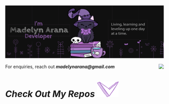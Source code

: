 ![image](assets/madelynarana.svg)
<p align='right'>
<a href="https://github.com/madelynarana">
  <img align="right" src="https://github-readme-stats.vercel.app/api/top-langs/?username=madelynarana&count_private=true&layout=compact" />
</a>
</p>

<p align='left'>For enquiries, reach out <i><b>madelynarana@gmail.com</b></i></p>

<p align='center'><h1><i>Check Out My Repos  <img src="assets/arrow.png">
</i></h1></p> 
